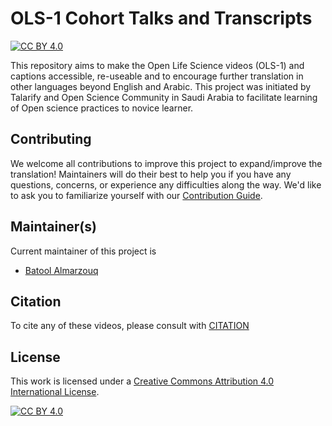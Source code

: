 # OLS-1 Cohort Talks and Transcripts

[![CC BY 4.0][cc-by-shield]][cc-by]

This repository aims to make the Open Life Science videos (OLS-1) and captions accessible, re-useable and to encourage further translation in other languages beyond English and Arabic. This project was initiated by Talarify and Open Science Community in Saudi Arabia to facilitate learning of Open science practices to novice learner.

## Contributing

We welcome all contributions to improve this project to expand/improve the translation! Maintainers will do their best to help you if you have any
questions, concerns, or experience any difficulties along the way. We'd like to ask you to familiarize yourself with our [Contribution Guide](CONTRIBUTING.md).

## Maintainer(s)

Current maintainer of this project is

* [Batool Almarzouq](https://github.com/BatoolMM)

## Citation

To cite any of these videos, please consult with [CITATION](CITATION)

## License

This work is licensed under a
[Creative Commons Attribution 4.0 International License][cc-by].

[![CC BY 4.0][cc-by-image]][cc-by]

[cc-by]: http://creativecommons.org/licenses/by/4.0/
[cc-by-image]: https://i.creativecommons.org/l/by/4.0/88x31.png
[cc-by-shield]: https://img.shields.io/badge/License-CC%20BY%204.0-lightgrey.svg
